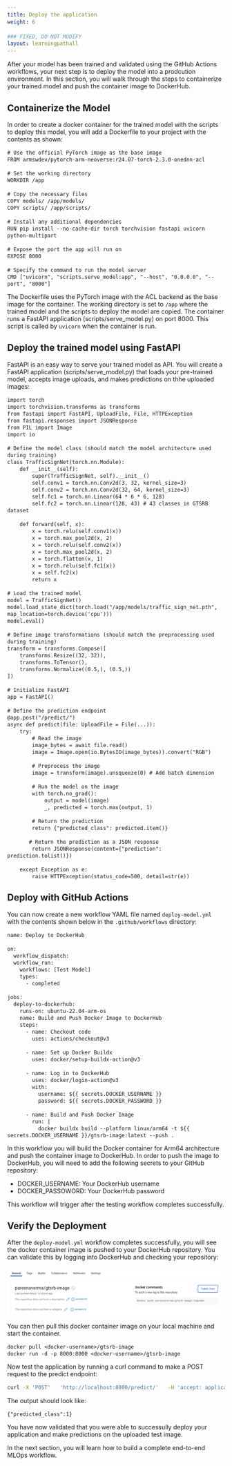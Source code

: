 ```yaml
---
title: Deploy the application
weight: 6

### FIXED, DO NOT MODIFY
layout: learningpathall
---
```


After your model has been trained and validated using the GitHub Actions workflows, your next step is to deploy the model into a prodcution environment.
In this section, you will walk through the steps to containerize your trained model and push the container image to DockerHub.

## Containerize the Model

In order to create a docker container for the trained model with the scripts to deploy this model, you will add a Dockerfile to your project with the contents as shown:

```console
# Use the official PyTorch image as the base image
FROM armswdev/pytorch-arm-neoverse:r24.07-torch-2.3.0-onednn-acl

# Set the working directory
WORKDIR /app

# Copy the necessary files
COPY models/ /app/models/
COPY scripts/ /app/scripts/

# Install any additional dependencies
RUN pip install --no-cache-dir torch torchvision fastapi uvicorn python-multipart

# Expose the port the app will run on
EXPOSE 8000

# Specify the command to run the model server
CMD ["uvicorn", "scripts.serve_model:app", "--host", "0.0.0.0", "--port", "8000"]
```
The Dockerfile uses the PyTorch image with the ACL backend as the base image for the container. The working directory is set to `/app` where the trained model and the scripts to deploy the model are copied.
The container runs a FastAPI application (scripts/serve_model.py) on port 8000. This script is called by `uvicorn` when the container is run.

## Deploy the trained model using FastAPI
FastAPI is an easy way to serve your trained model as API. You will create a FastAPI application (scripts/serve_model.py) that loads your pre-trained model, accepts image uploads, and makes predictions on thhe uploaded images:

```console
import torch
import torchvision.transforms as transforms
from fastapi import FastAPI, UploadFile, File, HTTPException
from fastapi.responses import JSONResponse
from PIL import Image
import io

# Define the model class (should match the model architecture used during training)
class TrafficSignNet(torch.nn.Module):
    def __init__(self):
        super(TrafficSignNet, self).__init__()
        self.conv1 = torch.nn.Conv2d(3, 32, kernel_size=3)
        self.conv2 = torch.nn.Conv2d(32, 64, kernel_size=3)
        self.fc1 = torch.nn.Linear(64 * 6 * 6, 128)
        self.fc2 = torch.nn.Linear(128, 43) # 43 classes in GTSRB dataset

    def forward(self, x):
        x = torch.relu(self.conv1(x))
        x = torch.max_pool2d(x, 2)
        x = torch.relu(self.conv2(x))
        x = torch.max_pool2d(x, 2)
        x = torch.flatten(x, 1)
        x = torch.relu(self.fc1(x))
        x = self.fc2(x)
        return x
    
# Load the trained model
model = TrafficSignNet()
model.load_state_dict(torch.load("/app/models/traffic_sign_net.pth",
map_location=torch.device('cpu')))
model.eval()

# Define image transformations (should match the preprocessing used during training)
transform = transforms.Compose([
    transforms.Resize((32, 32)),
    transforms.ToTensor(),
    transforms.Normalize((0.5,), (0.5,))
])

# Initialize FastAPI
app = FastAPI()

# Define the prediction endpoint
@app.post("/predict/")
async def predict(file: UploadFile = File(...)):
    try:
        # Read the image
        image_bytes = await file.read()
        image = Image.open(io.BytesIO(image_bytes)).convert("RGB")
    
        # Preprocess the image
        image = transform(image).unsqueeze(0) # Add batch dimension

        # Run the model on the image
        with torch.no_grad():
            output = model(image)
            _, predicted = torch.max(output, 1)

        # Return the prediction
        return {"predicted_class": predicted.item()}

       # Return the prediction as a JSON response
        return JSONResponse(content={"prediction": prediction.tolist()})
        
    except Exception as e:
        raise HTTPException(status_code=500, detail=str(e))
```
## Deploy with GitHub Actions

You can now create a new workflow YAML file named `deploy-model.yml` with the contents shown below in the `.github/workflows` directory:

```console
name: Deploy to DockerHub

on:
  workflow_dispatch:
  workflow_run:
    workflows: [Test Model]
    types:
      - completed

jobs:
  deploy-to-dockerhub:
    runs-on: ubuntu-22.04-arm-os
    name: Build and Push Docker Image to DockerHub
    steps:
      - name: Checkout code
        uses: actions/checkout@v3

      - name: Set up Docker Buildx
        uses: docker/setup-buildx-action@v3

      - name: Log in to DockerHub
        uses: docker/login-action@v3
        with:
          username: ${{ secrets.DOCKER_USERNAME }}
          password: ${{ secrets.DOCKER_PASSWORD }}

      - name: Build and Push Docker Image
        run: |
          docker buildx build --platform linux/arm64 -t ${{ secrets.DOCKER_USERNAME }}/gtsrb-image:latest --push .
```
In this workflow you will build the Docker container for Arm64 architecture and push the container image to DockerHub. 
In order to push the image to DockerHub, you will need to add the following secrets to your GitHub repository:
 * DOCKER_USERNAME: Your DockerHub username
 * DOCKER_PASSOWORD: Your DockerHub password

This workflow will trigger after the testing workflow completes successfully. 

## Verify the Deployment

After the `deploy-model.yml` workflow completes successfully, you will see the docker container image is pushed to your DockerHub repository.
You can validate this by logging into DockerHub and checking your repository:

![dockerhub_img](images/dockerhub_img.png)

You can then pull this docker container image on your local machine and start the container. 

```console
docker pull <docker-username>/gtsrb-image
docker run -d -p 8000:8000 <docker-username>/gtsrb-image
```
Now test the application by running a curl command to make a POST request to the predict endpoint:
```bash
curl -X 'POST'   'http://localhost:8000/predict/'   -H 'accept: application/json'   -H 'Content-Type: multipart/form-data'   -F 'file=@test-img.png;type=image/png'
```
The output should look like:
```ouput
{"predicted_class":1}
```

You have now validated that you were able to successully deploy your application and make predictions on the uploaded test image.

In the next section, you will learn how to build a complete end-to-end MLOps workflow.
